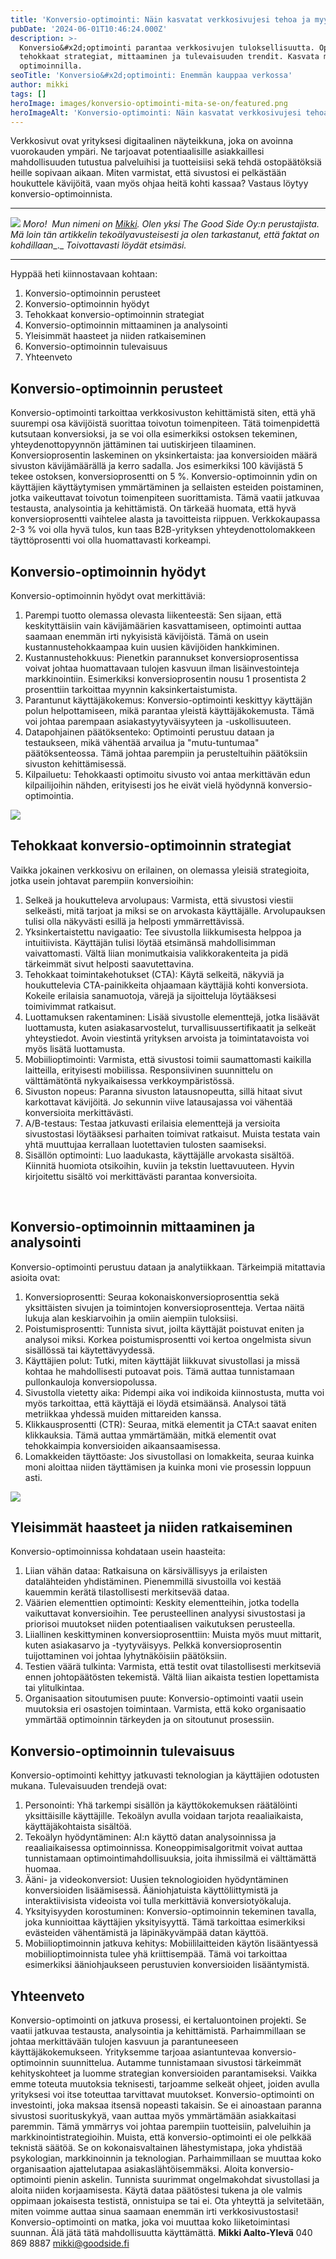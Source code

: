 ```yaml
---
title: 'Konversio-optimointi: Näin kasvatat verkkosivujesi tehoa ja myyntiä'
pubDate: '2024-06-01T10:46:24.000Z'
description: >-
  Konversio&#x2d;optimointi parantaa verkkosivujen tuloksellisuutta. Opi
  tehokkaat strategiat, mittaaminen ja tulevaisuuden trendit. Kasvata myyntiäsi
  optimoinnilla.
seoTitle: 'Konversio&#x2d;optimointi: Enemmän kauppaa verkossa'
author: mikki
tags: []
heroImage: images/konversio-optimointi-mita-se-on/featured.png
heroImageAlt: 'Konversio-optimointi: Näin kasvatat verkkosivujesi tehoa ja myyntiä'
---
```


Verkkosivut ovat yrityksesi digitaalinen näyteikkuna, joka on avoinna vuorokauden ympäri. Ne tarjoavat potentiaalisille asiakkaillesi mahdollisuuden tutustua palveluihisi ja tuotteisiisi sekä tehdä ostopäätöksiä heille sopivaan aikaan. Miten varmistat, että sivustosi ei pelkästään houkuttele kävijöitä, vaan myös ohjaa heitä kohti kassaa? Vastaus löytyy konversio-optimoinnista.

* * *

![](images/konversio-optimointi-mita-se-on/mikki-goodside-300x300.png) _Moro!_  _Mun nimeni on [Mikki](https://www.linkedin.com/in/mikkiaaltoyleva/). Olen yksi The Good Side Oy:n perustajista. Mä loin tän artikkelin_ _tekoälyavusteisesti ja olen tarkastanut, että faktat on kohdillaan__._ _Toivottavasti löydät etsimäsi._

* * *

Hyppää heti kiinnostavaan kohtaan:

1.  Konversio-optimoinnin perusteet
2.  Konversio-optimoinnin hyödyt
3.  Tehokkaat konversio-optimoinnin strategiat
4.  Konversio-optimoinnin mittaaminen ja analysointi
5.  Yleisimmät haasteet ja niiden ratkaiseminen
6.  Konversio-optimoinnin tulevaisuus
7.  Yhteenveto

## **Konversio-optimoinnin perusteet**

Konversio-optimointi tarkoittaa verkkosivuston kehittämistä siten, että yhä suurempi osa kävijöistä suorittaa toivotun toimenpiteen. Tätä toimenpidettä kutsutaan konversioksi, ja se voi olla esimerkiksi ostoksen tekeminen, yhteydenottopyynnön jättäminen tai uutiskirjeen tilaaminen. Konversioprosentin laskeminen on yksinkertaista: jaa konversioiden määrä sivuston kävijämäärällä ja kerro sadalla. Jos esimerkiksi 100 kävijästä 5 tekee ostoksen, konversioprosentti on 5 %. Konversio-optimoinnin ydin on käyttäjien käyttäytymisen ymmärtäminen ja sellaisten esteiden poistaminen, jotka vaikeuttavat toivotun toimenpiteen suorittamista. Tämä vaatii jatkuvaa testausta, analysointia ja kehittämistä. On tärkeää huomata, että hyvä konversioprosentti vaihtelee alasta ja tavoitteista riippuen. Verkkokaupassa 2-3 % voi olla hyvä tulos, kun taas B2B-yrityksen yhteydenottolomakkeen täyttöprosentti voi olla huomattavasti korkeampi.

## **Konversio-optimoinnin hyödyt**

Konversio-optimoinnin hyödyt ovat merkittäviä:

1.  Parempi tuotto olemassa olevasta liikenteestä: Sen sijaan, että keskityttäisiin vain kävijämäärien kasvattamiseen, optimointi auttaa saamaan enemmän irti nykyisistä kävijöistä. Tämä on usein kustannustehokkaampaa kuin uusien kävijöiden hankkiminen.
2.  Kustannustehokkuus: Pienetkin parannukset konversioprosentissa voivat johtaa huomattavaan tulojen kasvuun ilman lisäinvestointeja markkinointiin. Esimerkiksi konversioprosentin nousu 1 prosentista 2 prosenttiin tarkoittaa myynnin kaksinkertaistumista.
3.  Parantunut käyttäjäkokemus: Konversio-optimointi keskittyy käyttäjän polun helpottamiseen, mikä parantaa yleistä käyttäjäkokemusta. Tämä voi johtaa parempaan asiakastyytyväisyyteen ja -uskollisuuteen.
4.  Datapohjainen päätöksenteko: Optimointi perustuu dataan ja testaukseen, mikä vähentää arvailua ja "mutu-tuntumaa" päätöksenteossa. Tämä johtaa parempiin ja perusteltuihin päätöksiin sivuston kehittämisessä.
5.  Kilpailuetu: Tehokkaasti optimoitu sivusto voi antaa merkittävän edun kilpailijoihin nähden, erityisesti jos he eivät vielä hyödynnä konversio-optimointia.

![](images/konversio-optimointi-mita-se-on/konversio-optimoitu-verkkokauppa.png)

## **Tehokkaat konversio-optimoinnin strategiat**

Vaikka jokainen verkkosivu on erilainen, on olemassa yleisiä strategioita, jotka usein johtavat parempiin konversioihin:

1.  Selkeä ja houkutteleva arvolupaus: Varmista, että sivustosi viestii selkeästi, mitä tarjoat ja miksi se on arvokasta käyttäjälle. Arvolupauksen tulisi olla näkyvästi esillä ja helposti ymmärrettävissä.
2.  Yksinkertaistettu navigaatio: Tee sivustolla liikkumisesta helppoa ja intuitiivista. Käyttäjän tulisi löytää etsimänsä mahdollisimman vaivattomasti. Vältä liian monimutkaisia valikkorakenteita ja pidä tärkeimmät sivut helposti saavutettavina.
3.  Tehokkaat toimintakehotukset (CTA): Käytä selkeitä, näkyviä ja houkuttelevia CTA-painikkeita ohjaamaan käyttäjiä kohti konversiota. Kokeile erilaisia sanamuotoja, värejä ja sijoitteluja löytääksesi toimivimmat ratkaisut.
4.  Luottamuksen rakentaminen: Lisää sivustolle elementtejä, jotka lisäävät luottamusta, kuten asiakasarvostelut, turvallisuussertifikaatit ja selkeät yhteystiedot. Avoin viestintä yrityksen arvoista ja toimintatavoista voi myös lisätä luottamusta.
5.  Mobiilioptimointi: Varmista, että sivustosi toimii saumattomasti kaikilla laitteilla, erityisesti mobiilissa. Responsiivinen suunnittelu on välttämätöntä nykyaikaisessa verkkoympäristössä.
6.  Sivuston nopeus: Paranna sivuston latausnopeutta, sillä hitaat sivut karkottavat kävijöitä. Jo sekunnin viive latausajassa voi vähentää konversioita merkittävästi.
7.  A/B-testaus: Testaa jatkuvasti erilaisia elementtejä ja versioita sivustostasi löytääksesi parhaiten toimivat ratkaisut. Muista testata vain yhtä muuttujaa kerrallaan luotettavien tulosten saamiseksi.
8.  Sisällön optimointi: Luo laadukasta, käyttäjälle arvokasta sisältöä. Kiinnitä huomiota otsikoihin, kuviin ja tekstin luettavuuteen. Hyvin kirjoitettu sisältö voi merkittävästi parantaa konversioita.

 

## **Konversio-optimoinnin mittaaminen ja analysointi**

Konversio-optimointi perustuu dataan ja analytiikkaan. Tärkeimpiä mitattavia asioita ovat:

1.  Konversioprosentti: Seuraa kokonaiskonversioprosenttia sekä yksittäisten sivujen ja toimintojen konversioprosentteja. Vertaa näitä lukuja alan keskiarvoihin ja omiin aiempiin tuloksiisi.
2.  Poistumisprosentti: Tunnista sivut, joilta käyttäjät poistuvat eniten ja analysoi miksi. Korkea poistumisprosentti voi kertoa ongelmista sivun sisällössä tai käytettävyydessä.
3.  Käyttäjien polut: Tutki, miten käyttäjät liikkuvat sivustollasi ja missä kohtaa he mahdollisesti putoavat pois. Tämä auttaa tunnistamaan pullonkauloja konversiopolussa.
4.  Sivustolla vietetty aika: Pidempi aika voi indikoida kiinnostusta, mutta voi myös tarkoittaa, että käyttäjä ei löydä etsimäänsä. Analysoi tätä metriikkaa yhdessä muiden mittareiden kanssa.
5.  Klikkausprosentti (CTR): Seuraa, mitkä elementit ja CTA:t saavat eniten klikkauksia. Tämä auttaa ymmärtämään, mitkä elementit ovat tehokkaimpia konversioiden aikaansaamisessa.
6.  Lomakkeiden täyttöaste: Jos sivustollasi on lomakkeita, seuraa kuinka moni aloittaa niiden täyttämisen ja kuinka moni vie prosessin loppuun asti.

![](images/konversio-optimointi-mita-se-on/konversio-optimoitu-kauppa-tuottaa-enemman.png)

## **Yleisimmät haasteet ja niiden ratkaiseminen**

Konversio-optimoinnissa kohdataan usein haasteita:

1.  Liian vähän dataa: Ratkaisuna on kärsivällisyys ja erilaisten datalähteiden yhdistäminen. Pienemmillä sivustoilla voi kestää kauemmin kerätä tilastollisesti merkitsevää dataa.
2.  Väärien elementtien optimointi: Keskity elementteihin, jotka todella vaikuttavat konversioihin. Tee perusteellinen analyysi sivustostasi ja priorisoi muutokset niiden potentiaalisen vaikutuksen perusteella.
3.  Liiallinen keskittyminen konversioprosenttiin: Muista myös muut mittarit, kuten asiakasarvo ja -tyytyväisyys. Pelkkä konversioprosentin tuijottaminen voi johtaa lyhytnäköisiin päätöksiin.
4.  Testien väärä tulkinta: Varmista, että testit ovat tilastollisesti merkitseviä ennen johtopäätösten tekemistä. Vältä liian aikaista testien lopettamista tai ylitulkintaa.
5.  Organisaation sitoutumisen puute: Konversio-optimointi vaatii usein muutoksia eri osastojen toimintaan. Varmista, että koko organisaatio ymmärtää optimoinnin tärkeyden ja on sitoutunut prosessiin.

## **Konversio-optimoinnin tulevaisuus**

Konversio-optimointi kehittyy jatkuvasti teknologian ja käyttäjien odotusten mukana. Tulevaisuuden trendejä ovat:

1.  Personointi: Yhä tarkempi sisällön ja käyttökokemuksen räätälöinti yksittäisille käyttäjille. Tekoälyn avulla voidaan tarjota reaaliaikaista, käyttäjäkohtaista sisältöä.
2.  Tekoälyn hyödyntäminen: AI:n käyttö datan analysoinnissa ja reaaliaikaisessa optimoinnissa. Koneoppimisalgoritmit voivat auttaa tunnistamaan optimointimahdollisuuksia, joita ihmissilmä ei välttämättä huomaa.
3.  Ääni- ja videokonversiot: Uusien teknologioiden hyödyntäminen konversioiden lisäämisessä. Ääniohjatuista käyttöliittymistä ja interaktiivisista videoista voi tulla merkittäviä konversiotyökaluja.
4.  Yksityisyyden korostuminen: Konversio-optimoinnin tekeminen tavalla, joka kunnioittaa käyttäjien yksityisyyttä. Tämä tarkoittaa esimerkiksi evästeiden vähentämistä ja läpinäkyvämpää datan käyttöä.
5.  Mobiilioptimoinnin jatkuva kehitys: Mobiililaitteiden käytön lisääntyessä mobiilioptimoinnista tulee yhä kriittisempää. Tämä voi tarkoittaa esimerkiksi ääniohjaukseen perustuvien konversioiden lisääntymistä.

## **Yhteenveto**

Konversio-optimointi on jatkuva prosessi, ei kertaluontoinen projekti. Se vaatii jatkuvaa testausta, analysointia ja kehittämistä. Parhaimmillaan se johtaa merkittävään tulojen kasvuun ja parantuneeseen käyttäjäkokemukseen. Yrityksemme tarjoaa asiantuntevaa konversio-optimoinnin suunnittelua. Autamme tunnistamaan sivustosi tärkeimmät kehityskohteet ja luomme strategian konversioiden parantamiseksi. Vaikka emme toteuta muutoksia teknisesti, tarjoamme selkeät ohjeet, joiden avulla yrityksesi voi itse toteuttaa tarvittavat muutokset. Konversio-optimointi on investointi, joka maksaa itsensä nopeasti takaisin. Se ei ainoastaan paranna sivustosi suorituskykyä, vaan auttaa myös ymmärtämään asiakkaitasi paremmin. Tämä ymmärrys voi johtaa parempiin tuotteisiin, palveluihin ja markkinointistrategioihin. Muista, että konversio-optimointi ei ole pelkkää teknistä säätöä. Se on kokonaisvaltainen lähestymistapa, joka yhdistää psykologian, markkinoinnin ja teknologian. Parhaimmillaan se muuttaa koko organisaation ajattelutapaa asiakaslähtöisemmäksi. Aloita konversio-optimointi pienin askelin. Tunnista suurimmat ongelmakohdat sivustollasi ja aloita niiden korjaamisesta. Käytä dataa päätöstesi tukena ja ole valmis oppimaan jokaisesta testistä, onnistuipa se tai ei. Ota yhteyttä ja selvitetään, miten voimme auttaa sinua saamaan enemmän irti verkkosivustostasi! Konversio-optimointi on matka, joka voi muuttaa koko liiketoimintasi suunnan. Älä jätä tätä mahdollisuutta käyttämättä. **Mikki Aalto-Ylevä** 040 869 8887 mikki@goodside.fi